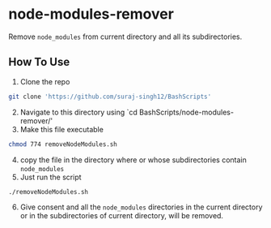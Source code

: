 # node-modules-remover
Remove `node_modules` from current directory and all its subdirectories.

## How To Use
1. Clone the repo
```bash
git clone 'https://github.com/suraj-singh12/BashScripts'
```
2. Navigate to this directory using `cd BashScripts/node-modules-remover/'
3. Make this file executable
```bash
chmod 774 removeNodeModules.sh
```
4. copy the file in the directory where or whose subdirectories contain `node_modules`
5. Just run the script
```bash
./removeNodeModules.sh
```
6. Give consent and all the `node_modules` directories in the current directory or in the subdirectories of current directory, will be removed.

